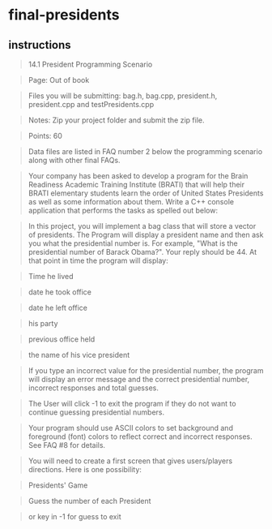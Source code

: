 # final-presidents

## instructions

> 14.1 President Programming Scenario

> Page: Out of book

> Files you will be submitting: bag.h, bag.cpp, president.h, president.cpp and testPresidents.cpp

> Notes: Zip your project folder and submit the zip file.

> Points: 60

> Data files are listed in FAQ number 2 below the programming scenario along with other final FAQs.

> Your company has been asked to develop a program for the Brain Readiness Academic Training Institute (BRATI) that will help their BRATI elementary students learn the order of United States Presidents as well as some information about them. Write a C++ console application that performs the tasks as spelled out below:

> In this project, you will implement a bag class that will store a vector of presidents. The Program will display a president name and then ask you what the presidential number is. For example, "What is the presidential number of Barack Obama?". Your reply should be 44. At that point in time the program will display:

> Time he lived

> date he took office

> date he left office

> his party

> previous office held

> the name of his vice president

> If you type an incorrect value for the presidential number, the program will display an error message and the correct presidential number, incorrect responses and total guesses.

> The User will click -1 to exit the program if they do not want to continue guessing presidential numbers.

> Your program should use ASCII colors to set background and foreground (font) colors to reflect correct and incorrect responses. See FAQ #8 for details.

> You will need to create a first screen that gives users/players directions. Here is one possibility:

> Presidents' Game

> Guess the number of each President

> or key in -1 for guess to exit
